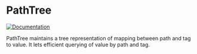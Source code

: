 # PathTree

[![Documentation](https://godoc.org/github.com/heck-go/pathtree?status.svg)](https://godoc.org/github.com/heck-go/pathtree)

PathTree maintains a tree representation of mapping between path and tag to value. It 
lets efficient querying of value by path and tag.